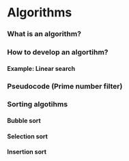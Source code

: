 # Algorithms

### What is an algorithm?

### How to develop an algortihm?

#### Example: Linear search

### Pseudocode (Prime number filter)

### Sorting algotihms

#### Bubble sort

#### Selection sort

#### Insertion sort 